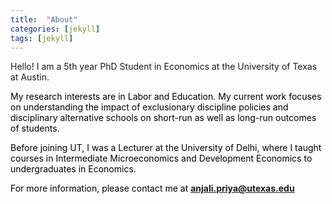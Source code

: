 ```yaml
---
title:  "About"
categories: [jekyll]
tags: [jekyll]
---
```

<p><ont face="Times New Roman" color="#000000"> Hello! I am a 5th year PhD Student in Economics at the University of Texas at Austin.</font></p>

<p style="color:#000000;">My research interests are in Labor and Education. My current work focuses on understanding the impact of exclusionary discipline policies and disciplinary alternative schools on short-run as well as long-run outcomes of students.</p>

<p style="color:#000000;">Before joining UT, I was a Lecturer at the University of Delhi, where I taught courses in <emph>Intermediate Microeconomics</emph> and <emph>Development Economics</emph> to undergraduates in Economics. </p>

<p style="color:#000000;">For more information, please contact me at  <a href="mailto:{{ site.author.email }}" title="Email {{ site.author.email }}" target="_blank"><b>anjali.priya@utexas.edu</b></a></p>
